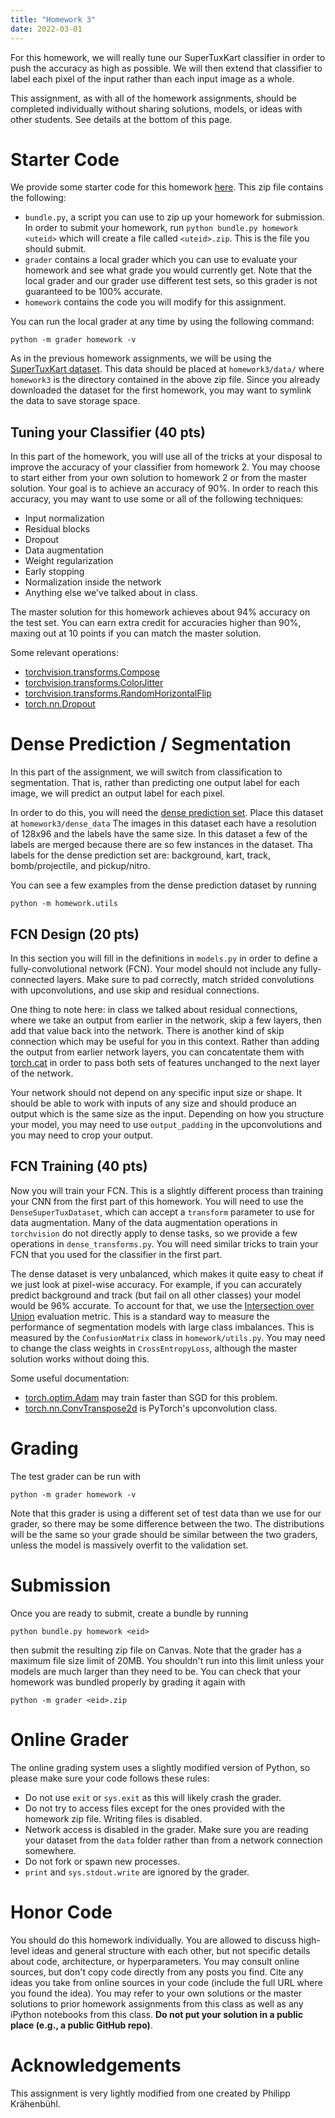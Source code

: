 ```yaml
---
title: "Homework 3"
date: 2022-03-01
---
```


For this homework, we will really tune our SuperTuxKart classifier in order to
push the accuracy as high as possible. We will then extend that classifier to
label each pixel of the input rather than each input image as a whole.

This assignment, as with all of the homework assignments, should be completed
individually without sharing solutions, models, or ideas with other students.
See details at the bottom of this page.

# Starter Code

We provide some starter code for this homework
[here](/cs342-homeworks/hw3.zip). This zip file contains the following:

- `bundle.py`, a script you can use to zip up your homework for submission. In
  order to submit your homework, run `python bundle.py homework <uteid>` which
  will create a file called `<uteid>.zip`. This is the file you should submit.
- `grader` contains a local grader which you can use to evaluate your homework
  and see what grade you would currently get. Note that the local grader and
  our grader use different test sets, so this grader is not guaranteed to be
  100% accurate.
- `homework` contains the code you will modify for this assignment.

You can run the local grader at any time by using the following command:

    python -m grader homework -v

As in the previous homework assignments, we will be using the
[SuperTuxKart dataset](https://drive.google.com/a/utexas.edu/file/d/1Gg-SblaraCKqypAKtmrGEO3wgR8uaYaL).
This data should be placed at `homework3/data/` where `homework3` is the
directory contained in the above zip file. Since you already downloaded the
dataset for the first homework, you may want to symlink the data to save
storage space.

## Tuning your Classifier (40 pts)

In this part of the homework, you will use all of the tricks at your disposal
to improve the accuracy of your classifier from homework 2. You may choose to
start either from your own solution to homework 2 or from the master solution.
Your goal is to achieve an accuracy of 90\%. In order to reach this accuracy,
you may want to use some or all of the following techniques:

- Input normalization
- Residual blocks
- Dropout
- Data augmentation
- Weight regularization
- Early stopping
- Normalization inside the network
- Anything else we've talked about in class.

The master solution for this homework achieves about 94\% accuracy on the test
set. You can earn extra credit for accuracies higher than 90\%, maxing out at
10 points if you can match the master solution.

Some relevant operations:

- [torchvision.transforms.Compose](https://pytorch.org/vision/stable/transforms.html#torchvision.transforms.Compose)
- [torchvision.transforms.ColorJitter](https://pytorch.org/vision/stable/transforms.html#torchvision.transforms.ColorJitter)
- [torchvision.transforms.RandomHorizontalFlip](https://pytorch.org/vision/stable/transforms.html#torchvision.transforms.RandomHorizontalFlip)
- [torch.nn.Dropout](https://pytorch.org/docs/stable/generated/torch.nn.Dropout.html#torch.nn.Dropout)

# Dense Prediction / Segmentation

In this part of the assignment, we will switch from classification to
segmentation. That is, rather than predicting one output label for each image,
we will predict an output label for each pixel.

In order to do this, you will need the
[dense prediction set](https://drive.google.com/open?id=1vwDx1VQeK2GJpSgW7TOulTZgB94AJ85t).
Place this dataset at `homework3/dense_data`
The images in this dataset each have a resolution of 128x96 and the labels have
the same size. In this dataset a few of the labels are merged because there are
so few instances in the dataset. Tha labels for the dense prediction set are:
background, kart, track, bomb/projectile, and pickup/nitro.

You can see a few examples from the dense prediction dataset by running

    python -m homework.utils

## FCN Design (20 pts)

In this section you will fill in the definitions in `models.py` in order to
define a fully-convolutional network (FCN). Your model should not include any
fully-connected layers. Make sure to pad correctly, match strided
convolutions with upconvolutions, and use skip and residual connections.

One thing to note here: in class we talked about residual connections, where we
take an output from earlier in the network, skip a few layers, then add that
value back into the network. There is another kind of skip connection which may
be useful for you in this context. Rather than adding the output from earlier
network layers, you can concatentate them with
[torch.cat](https://pytorch.org/docs/stable/generated/torch.cat.html#torch.cat)
in order to pass both sets of features unchanged to the next layer of the
network.

Your network should not depend on any specific input size or shape. It should
be able to work with inputs of any size and should produce an output which is
the same size as the input. Depending on how you structure your model, you may
need to use `output_padding` in the upconvolutions and you may need to crop
your output.

## FCN Training (40 pts)

Now you will train your FCN. This is a slightly different process than training
your CNN from the first part of this homework. You will need to use the
`DenseSuperTuxDataset`, which can accept a `transform` parameter to use for
data augmentation. Many of the data augmentation operations in `torchvision` do
not directly apply to dense tasks, so we provide a few operations in
`dense_transforms.py`. You will need similar tricks to train your FCN that you
used for the classifier in the first part.

The dense dataset is very unbalanced, which makes it quite easy to cheat if we
just look at pixel-wise accuracy. For example, if you can accurately predict
background and track (but fail on all other classes) your model would be 96\%
accurate. To account for that, we use the
[Intersection over Union](https://en.wikipedia.org/wiki/Jaccard_index)
evaluation metric. This is a standard way to measure the performance of
segmentation models with large class imbalances. This is measured by the
`ConfusionMatrix` class in `homework/utils.py`. You may need to change the
class weights in `CrossEntropyLoss`, although the master solution works without
doing this.

Some useful documentation:

- [torch.optim.Adam](https://pytorch.org/docs/stable/generated/torch.optim.Adam.html#torch.optim.Adam) may train faster than SGD for this problem.
- [torch.nn.ConvTranspose2d](https://pytorch.org/docs/stable/generated/torch.nn.ConvTranspose2d.html#torch.nn.ConvTranspose2d) is PyTorch's upconvolution class.

# Grading

The test grader can be run with

    python -m grader homework -v

Note that this grader is using a different set of test data than we use for our
grader, so there may be some difference between the two. The distributions will
be the same so your grade should be similar between the two graders, unless the
model is massively overfit to the validation set.

# Submission

Once you are ready to submit, create a bundle by running

    python bundle.py homework <eid>

then submit the resulting zip file on Canvas. Note that the grader has a
maximum file size limit of 20MB. You shouldn't run into this limit unless your
models are much larger than they need to be. You can check that your homework
was bundled properly by grading it again with

    python -m grader <eid>.zip

# Online Grader

The online grading system uses a slightly modified version of Python, so please
make sure your code follows these rules:
- Do not use `exit` or `sys.exit` as this will likely crash the grader.
- Do not try to access files except for the ones provided with the homework zip
  file. Writing files is disabled.
- Network access is disabled in the grader. Make sure you are reading your
  dataset from the `data` folder rather than from a network connection
  somewhere.
- Do not fork or spawn new processes.
- `print` and `sys.stdout.write` are ignored by the grader.

# Honor Code

You should do this homework individually. You are allowed to discuss high-level
ideas and general structure with each other, but not specific details about
code, architecture, or hyperparameters. You may consult online sources, but
don't copy code directly from any posts you find. Cite any ideas you take from
online sources in your code (include the full URL where you found the idea).
You may refer to your own solutions or the master solutions to prior homework
assignments from this class as well as any iPython notebooks from this class.
**Do not put your solution in a public place (e.g., a public GitHub repo)**.

# Acknowledgements

This assignment is very lightly modified from one created by Philipp
Krähenbühl.
